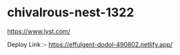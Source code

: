 # chivalrous-nest-1322
https://www.lyst.com/


Deploy Link :- https://effulgent-dodol-490802.netlify.app/
